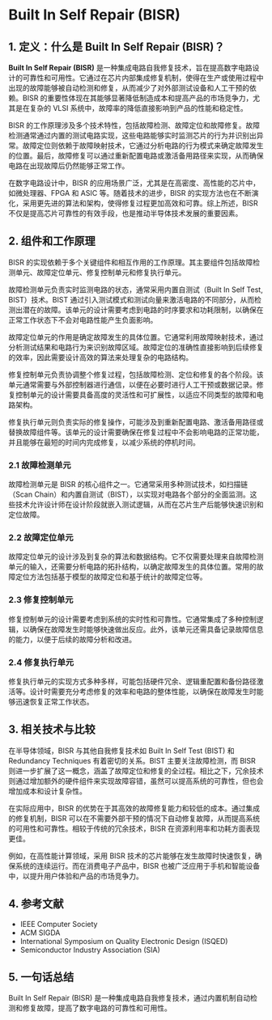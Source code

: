 # Built In Self Repair (BISR)

## 1. 定义：什么是 **Built In Self Repair (BISR)**？
**Built In Self Repair (BISR)** 是一种集成电路自我修复技术，旨在提高数字电路设计的可靠性和可用性。它通过在芯片内部集成修复机制，使得在生产或使用过程中出现的故障能够被自动检测和修复，从而减少了对外部测试设备和人工干预的依赖。BISR 的重要性体现在其能够显著降低制造成本和提高产品的市场竞争力，尤其是在复杂的 VLSI 系统中，故障率的降低直接影响到产品的性能和稳定性。

BISR 的工作原理涉及多个技术特性，包括故障检测、故障定位和故障修复。故障检测通常通过内置的测试电路实现，这些电路能够实时监测芯片的行为并识别出异常。故障定位则依赖于故障映射技术，它通过分析电路的行为模式来确定故障发生的位置。最后，故障修复可以通过重新配置电路或激活备用路径来实现，从而确保电路在出现故障后仍然能够正常工作。

在数字电路设计中，BISR 的应用场景广泛，尤其是在高密度、高性能的芯片中，如微处理器、FPGA 和 ASIC 等。随着技术的进步，BISR 的实现方法也在不断演化，采用更先进的算法和架构，使得修复过程更加高效和可靠。综上所述，BISR 不仅是提高芯片可靠性的有效手段，也是推动半导体技术发展的重要因素。

## 2. 组件和工作原理
BISR 的实现依赖于多个关键组件和相互作用的工作原理。其主要组件包括故障检测单元、故障定位单元、修复控制单元和修复执行单元。

故障检测单元负责实时监测电路的状态，通常采用内置自测试（Built In Self Test, BIST）技术。BIST 通过引入测试模式和测试向量来激活电路的不同部分，从而检测出潜在的故障。该单元的设计需要考虑到电路的时序要求和功耗限制，以确保在正常工作状态下不会对电路性能产生负面影响。

故障定位单元的作用是确定故障发生的具体位置。它通常利用故障映射技术，通过分析测试结果和电路行为来识别故障区域。故障定位的准确性直接影响到后续修复的效率，因此需要设计高效的算法来处理复杂的电路结构。

修复控制单元负责协调整个修复过程，包括故障检测、定位和修复的各个阶段。该单元通常需要与外部控制器进行通信，以便在必要时进行人工干预或数据记录。修复控制单元的设计需要具备高度的灵活性和可扩展性，以适应不同类型的故障和电路架构。

修复执行单元则负责实际的修复操作，可能涉及到重新配置电路、激活备用路径或替换故障组件等。该单元的设计需要确保在修复过程中不会影响电路的正常功能，并且能够在最短的时间内完成修复，以减少系统的停机时间。

### 2.1 故障检测单元
故障检测单元是 BISR 的核心组件之一。它通常采用多种测试技术，如扫描链（Scan Chain）和内置自测试（BIST），以实现对电路各个部分的全面监测。这些技术允许设计师在设计阶段就嵌入测试逻辑，从而在芯片生产后能够快速识别和定位故障。

### 2.2 故障定位单元
故障定位单元的设计涉及到复杂的算法和数据结构。它不仅需要处理来自故障检测单元的输入，还需要分析电路的拓扑结构，以确定故障发生的具体位置。常用的故障定位方法包括基于模型的故障定位和基于统计的故障定位等。

### 2.3 修复控制单元
修复控制单元的设计需要考虑到系统的实时性和可靠性。它通常集成了多种控制逻辑，以确保在故障发生时能够快速做出反应。此外，该单元还需具备记录故障信息的能力，以便于后续的故障分析和改进。

### 2.4 修复执行单元
修复执行单元的实现方式多种多样，可能包括硬件冗余、逻辑重配置和备份路径激活等。设计时需要充分考虑修复的效率和电路的整体性能，以确保在故障发生时能够迅速恢复正常工作状态。

## 3. 相关技术与比较
在半导体领域，BISR 与其他自我修复技术如 Built In Self Test (BIST) 和 Redundancy Techniques 有着密切的关系。BIST 主要关注故障检测，而 BISR 则进一步扩展了这一概念，涵盖了故障定位和修复的全过程。相比之下，冗余技术则通过增加额外的硬件组件来实现故障容错，虽然可以提高系统的可靠性，但也会增加成本和设计复杂性。

在实际应用中，BISR 的优势在于其高效的故障修复能力和较低的成本。通过集成的修复机制，BISR 可以在不需要外部干预的情况下自动修复故障，从而提高系统的可用性和可靠性。相较于传统的冗余技术，BISR 在资源利用率和功耗方面表现更佳。

例如，在高性能计算领域，采用 BISR 技术的芯片能够在发生故障时快速恢复，确保系统的连续运行。而在消费电子产品中，BISR 也被广泛应用于手机和智能设备中，以提升用户体验和产品的市场竞争力。

## 4. 参考文献
- IEEE Computer Society
- ACM SIGDA
- International Symposium on Quality Electronic Design (ISQED)
- Semiconductor Industry Association (SIA)

## 5. 一句话总结
Built In Self Repair (BISR) 是一种集成电路自我修复技术，通过内置机制自动检测和修复故障，提高了数字电路的可靠性和可用性。